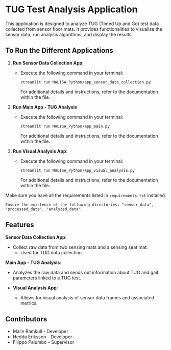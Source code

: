 # TUG Test Analysis Application

This application is designed to analyze TUG (Timed Up and Go) test data collected from sensor floor mats. It provides functionalities to visualize the sensor data, run analysis algorithms, and display the results.

## To Run the Different Applications

1. **Run Sensor Data Collection App**:
   - Execute the following command in your terminal:
     ```
     streamlit run MALISA_Python/app_sensor_data_collection.py
     ```
     For additional details and instructions, refer to the documentation within the file.
     
2. **Run Main App - TUG Analysis**
   - Execute the following command in your terminal:
     ```
     streamlit run MALISA_Python/app_main.py
     ```
     For additional details and instructions, refer to the documentation within the file.

3. **Run Visual Analysis App**:
   - Execute the following command in your terminal:
     ```
     streamlit run MALISA_Python/app_visual_analysis.py
     ```
     For additional details and instructions, refer to the documentation within the file.
     
Make sure you have all the requirements listed in `requirements.txt` installed.
```
Ensure the existence of the following directories: "sensor_data", "processed_data", "analyzed_data".
```

## Features

**Sensor Data Collection App**:
  - Collect raw data from two sensing mats and a sensing seat mat.
    - Used for TUG data collection.

**Main App - TUG Analysis**:
  - Analyzes the raw data and sends out information about TUG and gait parameters linked to a TUG test.

- **Visual Analysis App**:
  - Allows for visual analysis of sensor data frames and associated metrics.

## Contributors

- Malin Ramkull - Developer
- Hedda Eriksson - Developer
- Filippo Palumbo - Supervisor
